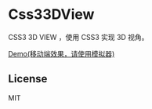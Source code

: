# Css33DView
CSS3 3D VIEW ，使用 CSS3 实现 3D 视角。

[Demo(移动端效果，请使用模拟器)](http://sbco.cc/demo/3dview/html/index.html)

## License
MIT
